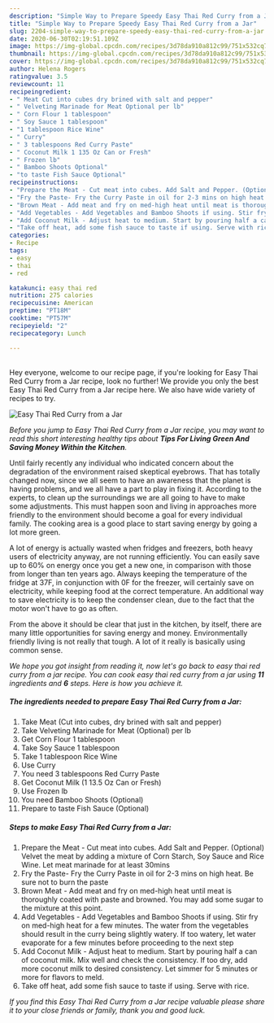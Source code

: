 ```yaml
---
description: "Simple Way to Prepare Speedy Easy Thai Red Curry from a Jar"
title: "Simple Way to Prepare Speedy Easy Thai Red Curry from a Jar"
slug: 2204-simple-way-to-prepare-speedy-easy-thai-red-curry-from-a-jar
date: 2020-06-30T02:19:51.109Z
image: https://img-global.cpcdn.com/recipes/3d78da910a812c99/751x532cq70/easy-thai-red-curry-from-a-jar-recipe-main-photo.jpg
thumbnail: https://img-global.cpcdn.com/recipes/3d78da910a812c99/751x532cq70/easy-thai-red-curry-from-a-jar-recipe-main-photo.jpg
cover: https://img-global.cpcdn.com/recipes/3d78da910a812c99/751x532cq70/easy-thai-red-curry-from-a-jar-recipe-main-photo.jpg
author: Helena Rogers
ratingvalue: 3.5
reviewcount: 11
recipeingredient:
- " Meat Cut into cubes dry brined with salt and pepper"
- " Velveting Marinade for Meat Optional per lb"
- " Corn Flour 1 tablespoon"
- " Soy Sauce 1 tablespoon"
- "1 tablespoon Rice Wine"
- " Curry"
- " 3 tablespoons Red Curry Paste"
- " Coconut Milk 1 135 Oz Can or Fresh"
- " Frozen lb"
- " Bamboo Shoots Optional"
- "to taste Fish Sauce Optional"
recipeinstructions:
- "Prepare the Meat - Cut meat into cubes. Add Salt and Pepper. (Optional) Velvet the meat by adding a mixture of Corn Starch, Soy Sauce and Rice Wine. Let meat marinade for at least 30mins"
- "Fry the Paste- Fry the Curry Paste in oil for 2-3 mins on high heat. Be sure not to burn the paste"
- "Brown Meat - Add meat and fry on med-high heat until meat is thoroughly coated with paste and browned. You may add some sugar to the mixture at this point."
- "Add Vegetables - Add Vegetables and Bamboo Shoots if using. Stir fry on med-high heat for a few minutes. The water from the vegetables should result in the curry being slightly watery. If too watery, let water evaporate for a few minutes before proceeding to the next step"
- "Add Coconut Milk - Adjust heat to medium. Start by pouring half a can of coconut milk. Mix well and check the consistency. If too dry, add more coconut milk to desired consistency. Let simmer for 5 minutes or more for flavors to meld."
- "Take off heat, add some fish sauce to taste if using. Serve with rice."
categories:
- Recipe
tags:
- easy
- thai
- red

katakunci: easy thai red 
nutrition: 275 calories
recipecuisine: American
preptime: "PT18M"
cooktime: "PT57M"
recipeyield: "2"
recipecategory: Lunch

---
```

<br>
Hey everyone, welcome to our recipe page, if you're looking for Easy Thai Red Curry from a Jar recipe, look no further! We provide you only the best Easy Thai Red Curry from a Jar recipe here. We also have wide variety of recipes to try.
<br>


![Easy Thai Red Curry from a Jar](https://img-global.cpcdn.com/recipes/3d78da910a812c99/751x532cq70/easy-thai-red-curry-from-a-jar-recipe-main-photo.jpg)

<i>Before you jump to Easy Thai Red Curry from a Jar recipe, you may want to read this short interesting healthy tips about 
<strong>Tips For Living Green And Saving Money Within the Kitchen</strong>.</i>
</br>

Until fairly recently any individual who indicated concern about the degradation of the environment raised skeptical eyebrows. That has totally changed now, since we all seem to have an awareness that the planet is having problems, and we all have a part to play in fixing it. According to the experts, to clean up the surroundings we are all going to have to make some adjustments. This must happen soon and living in approaches more friendly to the environment should become a goal for every individual family. The cooking area is a good place to start saving energy by going a lot more green.

A lot of energy is actually wasted when fridges and freezers, both heavy users of electricity anyway, are not running efficiently. You can easily save up to 60% on energy once you get a new one, in comparison with those from longer than ten years ago. Always keeping the temperature of the fridge at 37F, in conjunction with 0F for the freezer, will certainly save on electricity, while keeping food at the correct temperature. An additional way to save electricity is to keep the condenser clean, due to the fact that the motor won't have to go as often.

From the above it should be clear that just in the kitchen, by itself, there are many little opportunities for saving energy and money. Environmentally friendly living is not really that tough. A lot of it really is basically using common sense.


<i>We hope you got insight from reading it, now let's go back to easy thai red curry from a jar recipe. You can cook easy thai red curry from a jar using <strong>11</strong> ingredients and <strong>6</strong> steps. Here is how you achieve it.
</i>

##### The ingredients needed to prepare Easy Thai Red Curry from a Jar:

1. Take  Meat (Cut into cubes, dry brined with salt and pepper)
1. Take  Velveting Marinade for Meat (Optional) per lb
1. Get  Corn Flour 1 tablespoon
1. Take  Soy Sauce 1 tablespoon
1. Take 1 tablespoon Rice Wine
1. Use  Curry
1. You need  3 tablespoons Red Curry Paste
1. Get  Coconut Milk (1 13.5 Oz Can or Fresh)
1. Use  Frozen lb
1. You need  Bamboo Shoots (Optional)
1. Prepare to taste Fish Sauce (Optional)


##### Steps to make Easy Thai Red Curry from a Jar:

1. Prepare the Meat - Cut meat into cubes. Add Salt and Pepper. (Optional) Velvet the meat by adding a mixture of Corn Starch, Soy Sauce and Rice Wine. Let meat marinade for at least 30mins
1. Fry the Paste- Fry the Curry Paste in oil for 2-3 mins on high heat. Be sure not to burn the paste
1. Brown Meat - Add meat and fry on med-high heat until meat is thoroughly coated with paste and browned. You may add some sugar to the mixture at this point.
1. Add Vegetables - Add Vegetables and Bamboo Shoots if using. Stir fry on med-high heat for a few minutes. The water from the vegetables should result in the curry being slightly watery. If too watery, let water evaporate for a few minutes before proceeding to the next step
1. Add Coconut Milk - Adjust heat to medium. Start by pouring half a can of coconut milk. Mix well and check the consistency. If too dry, add more coconut milk to desired consistency. Let simmer for 5 minutes or more for flavors to meld.
1. Take off heat, add some fish sauce to taste if using. Serve with rice.


<i>If you find this Easy Thai Red Curry from a Jar recipe valuable please share it to your close friends or family, thank you and good luck.</i>
